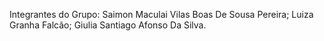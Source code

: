 Integrantes do Grupo:
Saimon Maculai Vilas Boas De Sousa Pereira;
Luiza Granha Falcão;
Giulia Santiago Afonso Da Silva.
